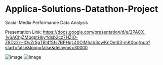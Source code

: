 # Applica-Solutions-Datathon-Project
Social Media Performance Data Analysis

Presentation Link: https://docs.google.com/presentation/d/e/2PACX-1vSAChjZMqgptHkyYdsb2cz7HZiO-Z8Dz2rHlOvZrSgTBl4fSfs7BPHqL40OiMhab3owKnOmS3-mK0oq/pub?start=false&loop=false&delayms=30000

![image](https://github.com/wwxiao09/Applica-Solutions-Datathon-Project/assets/99311226/f08d3026-efa4-46cd-b2b2-a5d5a087dcac)
![image](https://github.com/wwxiao09/Applica-Solutions-Datathon-Project/assets/99311226/f5ec8cf1-faad-4c91-8db0-668d55909747)
